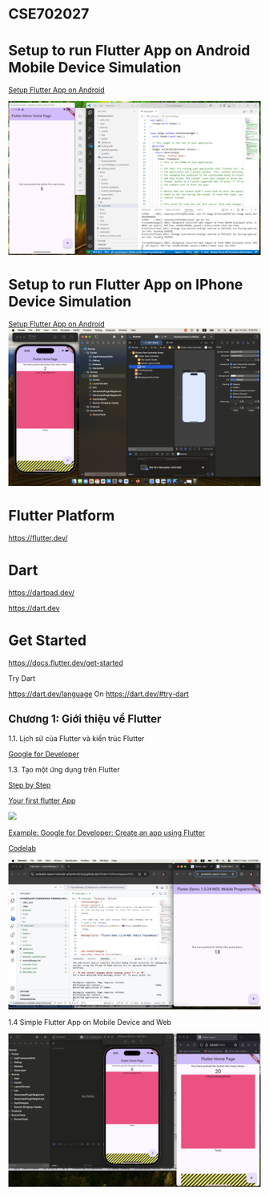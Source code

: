 # CSE702027

# Setup to run Flutter App on Android Mobile Device Simulation
[Setup Flutter App on Android](https://lethunguyen.github.io/MobileDev/Simulation)

<img src='demo/android.png'>

# Setup to run Flutter App on IPhone Device Simulation



[Setup Flutter App on Android](https://lethunguyen.github.io/MobileDev/IOSSimulation)
<img src='demo/Xcode.png'>



# Flutter Platform

https://flutter.dev/

# Dart

https://dartpad.dev/

https://dart.dev


# Get Started

https://docs.flutter.dev/get-started

Try Dart

https://dart.dev/language
On
https://dart.dev/#try-dart

## Chương 1: Giới thiệu về Flutter

1.1. Lịch sử của Flutter và kiến trúc Flutter


[Google for Developer](https://www.youtube.com/watch?v=fq4N0hgOWzU)


1.3. Tạo một ứng dụng trên Flutter

[Step by Step](https://codelabs.developers.google.com/codelabs/flutter-codelab-first#0)


[Your first flutter App](https://codelabs.developers.google.com/codelabs/flutter-codelab-first?hl=en#0)

<img src ="https://nglthu.github.io/CSE702027_MobileAppDev/demo/demo1.png">

[Example: Google for Developer: Create an app using Flutter](https://www.youtube.com/watch?v=W1pNjxmNHNQ)

[Codelab](https://codelabs.developers.google.com)

<img src ="/demo/demo1.png">

1.4 Simple Flutter App on Mobile Device and Web

<img src ="/demo/simpleApp.png">




